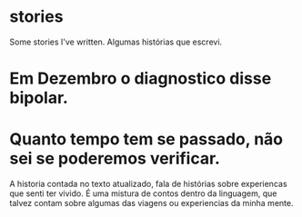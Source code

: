 # stories
Some stories I've written. Algumas histórias que escrevi.

# Em Dezembro o diagnostico disse bipolar.

# Quanto tempo tem se passado, não sei se poderemos verificar.
A historia contada no texto atualizado, fala de histórias sobre experiencas que senti ter vivido.
É uma mistura de contos dentro da linguagem, que talvez contam sobre algumas das viagens ou experiencias da minha mente.

